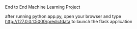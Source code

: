 End to End Machine Learning Project

after running python app.py, open your browser and type http://127.0.0.1:5000/predictdata to launch the flask application
